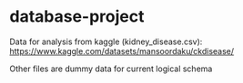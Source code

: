 # database-project

Data for analysis from kaggle (kidney_disease.csv): https://www.kaggle.com/datasets/mansoordaku/ckdisease/

Other files are dummy data for current logical schema
